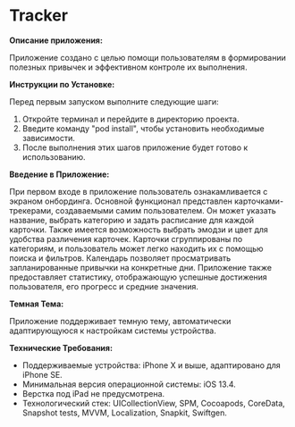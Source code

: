 # Tracker

**Описание приложения:**

Приложение создано с целью помощи пользователям в формировании полезных привычек и эффективном контроле их выполнения.

**Инструкции по Установке:**

Перед первым запуском выполните следующие шаги:

1. Откройте терминал и перейдите в директорию проекта.
2. Введите команду "pod install", чтобы установить необходимые зависимости.
3. После выполнения этих шагов приложение будет готово к использованию.

**Введение в Приложение:**

При первом входе в приложение пользователь ознакамливается с экраном онбординга. Основной функционал представлен карточками-трекерами, создаваемыми самим пользователем. Он может указать название, выбрать категорию и задать расписание для каждой карточки. Также имеется возможность выбрать эмодзи и цвет для удобства различения карточек. Карточки сгруппированы по категориям, и пользователь может легко находить их с помощью поиска и фильтров. Календарь позволяет просматривать запланированные привычки на конкретные дни. Приложение также предоставляет статистику, отображающую успешные достижения пользователя, его прогресс и средние значения.

**Темная Тема:**

Приложение поддерживает темную тему, автоматически адаптирующуюся к настройкам системы устройства.

**Технические Требования:**

- Поддерживаемые устройства: iPhone X и выше, адаптировано для iPhone SE.
- Минимальная версия операционной системы: iOS 13.4.
- Верстка под iPad не предусмотрена.
- Технологический стек: UICollectionView, SPM, Cocoapods, CoreData, Snapshot tests, MVVM, Localization, Snapkit, Swiftgen.
